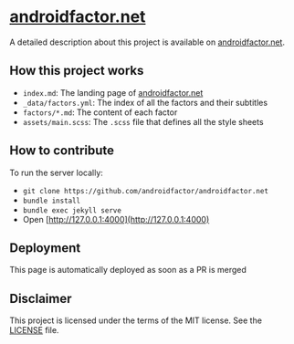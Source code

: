 # [androidfactor.net](https://androidfactor.net)

A detailed description about this project is available on [androidfactor.net](https://androidfactor.net).

## How this project works

- `index.md`: The landing page of [androidfactor.net](https://androidfactor.net)
- `_data/factors.yml`: The index of all the factors and their subtitles
- `factors/*.md`: The content of each factor
- `assets/main.scss`: The `.scss` file that defines all the style sheets

## How to contribute

To run the server locally:

- `git clone https://github.com/androidfactor/androidfactor.net`
- `bundle install`
- `bundle exec jekyll serve`
- Open [http://127.0.0.1:4000](http://127.0.0.1:4000)

## Deployment

This page is automatically deployed as soon as a PR is merged

## Disclaimer

This project is licensed under the terms of the MIT license. See the [LICENSE](LICENSE) file.
